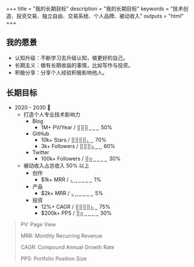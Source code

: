 +++
title = "我的长期目标"
description = "我的长期目标"
keywords = "技术创造、投资交易、独立自由、交易系统、个人品牌、被动收入"
outputs = "html"
+++

## 我的愿景

- 认知升级：不断学习去升级认知，做更好的自己。
- 长期主义：做有长期收益的事情，比如写作与投资。
- 积极分享：分享个人经验积极影响他人。

## 长期目标

<!-- https://changaco.oy.lc/unicode-progress-bars/ -->

- 2020 - 2030 🚀
  - 打造个人专业技术影响力
    - Blog
      - 1M+ PV/Year / ⣿⣿⣿⣀⣀⣀ 50%
    - GitHub
      - 10k+ Stars / ⣿⣿⣿⣿⣄⣀ 70%
      - 3k+ Followers / ⣿⣿⣿⣦⣀⣀ 60%
    - Twitter
      - 100k+ Followers / ⣿⣶⣀⣀⣀⣀ 30%
  - 被动收入占总收入 50% 以上
    - 创作
      - $1k+ MRR / ⣄⣀⣀⣀⣀⣀ 1%
    - 产品
      - $2k+ MRR / ⣄⣀⣀⣀⣀⣀ 5%
    - 投资
      - 12%+ CAGR / ⣿⣿⣿⣿⣦⣀ 75%
      - $200k+ PPS / ⣿⣶⣀⣀⣀⣀ 30%

> PV: Page View
>
> MRR: Monthly Recurring Revenue
>
> CAGR: Compound Annual Growth Rate
>
> PPS: Portfolio Position Size
